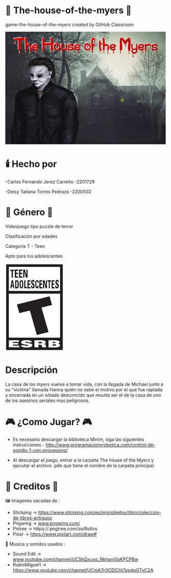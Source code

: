 # 	:hocho: The-house-of-the-myers 	:hocho:
game-the-house-of-the-myers created by GitHub Classroom

![Portada](https://github.com/Computer-Programming-I-UIS/game-the-house-of-the-myers/blob/main/Media/Inicio.png)

# 	:candle: Hecho por
-Carlos Fernando Jerez Carreño -2201729

-Deisy Tatiana Torres Pedraza -2200502

# 	:jigsaw: Género 	:jigsaw:

Videojuego tipo puzzle de terror

Clasificación por edades

Categoría T - Teen

Apto para los adolescentes

![Categoría](https://github.com/Computer-Programming-I-UIS/game-the-house-of-the-myers/blob/main/Media/CategoriaT.png)


# Descripción

La casa de los myers vuelve a tomar vida, con la llegada de Michael junto a su "victima" llamada Hanna quién no sabe el motivo por el que fue raptada y encerrada en un sótado desconcido que resulta ser el de la casa de uno de los asesinos seriales mas peligrosos.

# 	:video_game: ¿Como Jugar? 	:video_game:

- Es necesario descargar la biblioteca Minim, siga las siguientes instrucciones - http://www.programacionyrobotica.com/control-de-sonido-1-con-processing/

- Al descargar el juego, entrar a la carpeta The house of the Myers y ejecutar el archivo .pde que tiene el nombre de la carpeta principal.

# 	:page_with_curl: Creditos 	:page_with_curl:
 :framed_picture: Imagenes sacadas de :
- Stickpng -> https://www.stickpng.com/es/img/objetos/libro/coleccion-de-libros-antiguos
- Pngwing ->  www.pngwing.com/ 
- Pntree -> https://.pngtree.com/so/Rollos
- Pixar -> https://www.pixilart.com/draw#

:musical_note: Musica y sonidos usados :

- Sound Edit -> www.youtube.com/channel/UC5hQxusq_Nkhani0qKPCPBw
- RubioMiguel1 -> https://www.youtube.com/channel/UCmA7n1IODCHi7ppduGTyC2A
